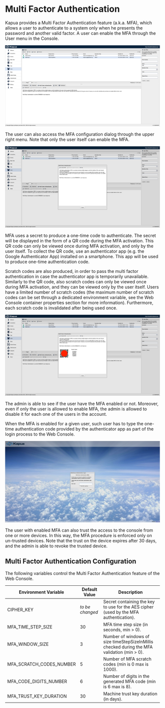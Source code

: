 # Multi Factor Authentication

Kapua provides a Multi Factor Authentication feature (a.k.a. MFA), which allows a user to authenticate to a system only when he presents the 
password and another valid factor. A user can enable the MFA through the User menu in the Console.

![MFA User View](images/mfa_user_view.png)

The user can also access the MFA configuration dialog through the upper right menu. Note that only the user itself can enable the MFA.

![MFA Enable](images/mfa_enable.png)

MFA uses a secret to produce a one-time code to authenticate. The secret will be displayed in the form of a QR code during the MFA activation. 
This QR code can only be viewed once during MFA activation, and only by the user itself. To collect the QR code, use an authenticator app 
(e.g. the Google Authenticator App) installed on a smartphone. This app will be used to produce one-time authentication code.

Scratch codes are also produced, in order to pass the multi factor authentication in case the authenticator app is temporarily unavailable. 
Similarly to the QR code, also scratch codes can only be viewed once during MFA activation, and they can be viewed only by the user itself. 
Users have a limited number of scratch codes (the maximum number of scratch codes can be set through a dedicated environment variable, see the Web 
Console container properties section for more information). Furthermore, each scratch code is invalidated after being used once.

![MFA QR Code](images/mfa_qr_code.png)

The admin is able to see if the user have the MFA enabled or not. Moreover, even if only the user is allowed to enable MFA, the admin is allowed to disable 
it for each one of the users in the account.

When the MFA is enabled for a given user, such user has to type the one-time authentication code provided by the authenticator app as part of the login 
process to the Web Console.

![MFA Login](images/mfa_login.png)

The user with enabled MFA can also trust the access to the console from one or more devices. In this way, the MFA procedure is enforced only on un-trusted 
devices. Note that the trust on the device expires after 30 days, and the admin is able to revoke the trusted device.

## Multi Factor Authentication Configuration

The following variables control the Multi Factor Authentication feature of the Web Console.

| Environment Variable| Default Value| Description |
| --|--|--|
| CIPHER_KEY | _to be changed_ | Secret containing the key to use for the AES cipher (used by the MFA authentication). |
| MFA_TIME_STEP_SIZE | 30 | MFA time step size (in seconds, min > 0). |
| MFA_WINDOW_SIZE | 3 | Number of windows of size timeStepSizeInMillis checked during the MFA validation (min > 0). |
| MFA_SCRATCH_CODES_NUMBER | 5 | Number of MFA scratch codes (min is 0 max is 1000). |
| MFA_CODE_DIGITS_NUMBER | 6 | Number of digits in the generated MFA code (min is 6 max is 8). |
| MFA_TRUST_KEY_DURATION | 30 | Machine trust key duration (in days). |
